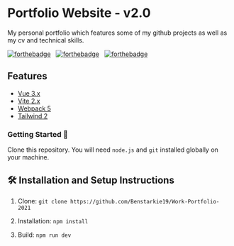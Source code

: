 # Portfolio Website - v2.0

My personal portfolio which features some of my github projects as well as my cv and technical skills.

[![forthebadge](https://forthebadge.com/images/badges/built-with-love.svg)](https://forthebadge.com) &nbsp;
[![forthebadge](https://forthebadge.com/images/badges/made-with-javascript.svg)](https://forthebadge.com) &nbsp;
[![forthebadge](https://forthebadge.com/images/badges/uses-html.svg)](https://forthebadge.com)

## Features
- [Vue 3.x](https://vuejs.org/)
- [Vite 2.x](https://github.com/vitejs/vite)
- [Webpack 5](https://webpack.js.org/)
- [Tailwind 2](https://tailwindcss.com)

### Getting Started 🚀

Clone this repository. You will need `node.js` and `git` installed globally on your machine.

## 🛠 Installation and Setup Instructions

1. Clone: `git clone https://github.com/Benstarkie19/Work-Portfolio-2021`

2. Installation: `npm install`

3. Build: `npm run dev`



